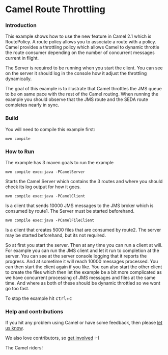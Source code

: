 # Camel Route Throttling

### Introduction

This example shows how to use the new feature in Camel 2.1 which is RoutePolicy.
A route policy allows you to associate a route with a policy. Camel provides a
throttling policy which allows Camel to dynamic throttle the route consumer
depending on the number of concurrent messages current in flight.

The Server is required to be running when you start the client.
You can see on the server it should log in the console how it adjust the
throttling dynamically.

The goal of this example is to illustrate that Camel throttles the JMS queue
to be on same pace with the rest of the Camel routing. When running the example
you should observe that the JMS route and the SEDA route completes nearly in sync.

### Build

You will need to compile this example first:

	mvn compile

### How to Run

The example has 3 maven goals to run the example

    mvn compile exec:java -PCamelServer
    
  Starts the Camel Server which contains the 3 routes and where you should check its log output for how it goes.

    mvn compile exec:java -PCamelClient
    
  Is a client that sends 10000 JMS messages to the JMS broker which is consumed by route1. The Server must be started beforehand.

    mvn compile exec:java -PCamelFileClient
    
  Is a client that creates 5000 files that are consumed by route2. The server may be started beforehand, but its not required.

So at first you start the server. Then at any time you can run a client at will. For example you can run the JMS client and let it run to completion at the server. You can see at the server console logging that it reports the progress. And at sometime it will reach 10000 messages processed. You can then start the client again if you like.
You can also start the other client to create the files which then let the example be a bit more complicated as we have concurrent processing of JMS messages and files at the same time. And where as both of these should be dynamic throttled so we wont go too fast.

To stop the example hit <kbd>ctrl</kbd>+<kbd>c</kbd>

### Help and contributions

If you hit any problem using Camel or have some feedback, 
then please [let us know](https://camel.apache.org/support.html).

We also love contributors, 
so [get involved](https://camel.apache.org/contributing.html) :-)

The Camel riders!
